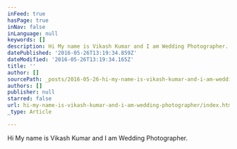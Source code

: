 ```yaml
---
inFeed: true
hasPage: true
inNav: false
inLanguage: null
keywords: []
description: Hi My name is Vikash Kumar and I am Wedding Photographer.
datePublished: '2016-05-26T13:19:34.859Z'
dateModified: '2016-05-26T13:19:34.165Z'
title: ''
author: []
sourcePath: _posts/2016-05-26-hi-my-name-is-vikash-kumar-and-i-am-wedding-photographer.md
authors: []
publisher: null
starred: false
url: hi-my-name-is-vikash-kumar-and-i-am-wedding-photographer/index.html
_type: Article

---
```

Hi My name is Vikash Kumar and I am Wedding Photographer.